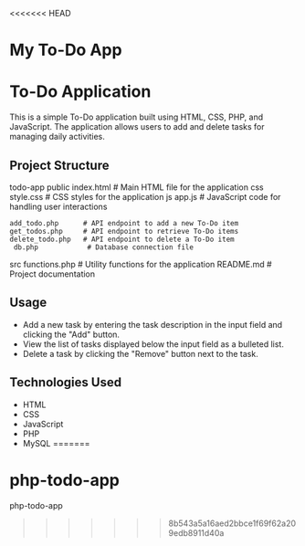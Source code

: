 <<<<<<< HEAD
# My To-Do App
# To-Do Application

This is a simple To-Do application built using HTML, CSS, PHP, and JavaScript. The application allows users to add and delete tasks for managing daily activities.

## Project Structure


todo-app
public
    index.html        # Main HTML file for the application
    css
    style.css     # CSS styles for the application
    js
    app.js        # JavaScript code for handling user interactions
    
    add_todo.php      # API endpoint to add a new To-Do item
    get_todos.php     # API endpoint to retrieve To-Do items
    delete_todo.php   # API endpoint to delete a To-Do item
     db.php            # Database connection file
 src
    functions.php     # Utility functions for the application
    README.md             # Project documentation


## Usage

- Add a new task by entering the task description in the input field and clicking the "Add" button.
- View the list of tasks displayed below the input field as a bulleted list.
- Delete a task by clicking the "Remove" button next to the task.

## Technologies Used

- HTML
- CSS
- JavaScript
- PHP
- MySQL
=======
# php-todo-app
php-todo-app
>>>>>>> 8b543a5a16aed2bbce1f69f62a209edb8911d40a
